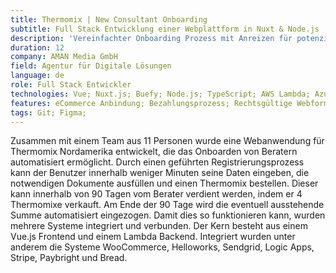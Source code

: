 ```yaml
---
title: Thermomix | New Consultant Onboarding
subtitle: Full Stack Entwicklung einer Webplattform in Nuxt & Node.js
description: 'Vereinfachter Onboarding Prozess mit Anreizen für potenzielle Kundenberater.'
duration: 12
company: AMAN Media GmbH
field: Agentur für Digitale Lösungen
language: de
role: Full Stack Entwickler
technologies: Vue; Nuxt.js; Buefy; Node.js; TypeScript; AWS Lambda; Azure Logic Apps; HelloWorks; PayBright; Stripe; Bread; SendGrid
features: eCommerce Anbindung; Bezahlungsprozess; Rechtsgültige Webformulare;
tags: Git; Figma; 
---
```


Zusammen mit einem Team aus 11 Personen wurde eine Webanwendung für Thermomix Nordamerika entwickelt, die das Onboarden von Beratern automatisiert ermöglicht. Durch einen geführten Registrierungsprozess kann der Benutzer innerhalb weniger Minuten seine Daten eingeben, die notwendigen Dokumente ausfüllen und einen Thermomix bestellen. Dieser kann innerhalb von 90 Tagen vom Berater verdient werden, indem er 4 Thermomixe verkauft. Am Ende der 90 Tage wird die eventuell ausstehende Summe automatisiert eingezogen.
Damit dies so funktionieren kann, wurden mehrere Systeme integriert und verbunden. Der Kern besteht aus einem Vue.js Frontend und einem Lambda Backend. Integriert wurden unter anderem die Systeme WooCommerce, Helloworks, Sendgrid, Logic Apps, Stripe, Paybright und Bread.
